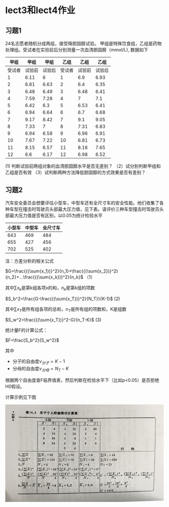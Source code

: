 # lect3和lect4作业

## 习题1

24名志愿者随机分成两组，接受降胆固醇试验。 甲组是特殊饮食组，乙组是药物处理组。受试者在实验前后分别测量一次血清胆固醇（mmol/L), 数据如下


甲组 |甲组 |甲组|乙组 |乙组 | 乙组
----|--- | ---|---- | ----|---
受试者 | 试验前 | 试验后 | 受试者 | 试验前 | 试验后
1 | 6.11 | 6 | 1 | 6.9 | 6.93
2 | 6.81 | 6.63 | 2 | 6.4 | 6.35
3 | 6.48 | 6.49 | 3 | 6.48 | 6.41
4 | 7.59 | 7.28 | 4 | 7 | 7.1
5 | 6.42 | 6.3 | 5 | 6.53 | 6.41
6 | 6.94 | 6.64 | 6 | 6.7 | 6.68
7 | 9.17 | 8.42 | 7 | 9.1 | 9.05
8 | 7.33 | 7 | 8 | 7.31 | 6.83
9 | 6.94 | 6.58 | 9 | 6.96 | 6.91
10 | 7.67 | 7.22 | 10 | 6.81 | 6.73
11 | 8.15 | 6.57 | 11 | 8.16 | 7.65
12 | 6.6 | 6.17 | 12 | 6.98 | 6.52

(1) 判断试验前两组对象的血清胆固醇水平是否无差别？
（2）试分别判断甲组和乙组是否有效
（3）试判断两种方法降低胆固醇的方式效果是否有差别？

## 习题2

汽车安全委员会想要评估小型车，中型车还有全尺寸车的安全性能。他们收集了各种车型在撞击时驾驶员头部最大压力值，见下表。请评价三种车型撞击时驾驶员头部最大压力值是否有区别，以0.05为统计检验水平

小型车 | 中型车 | 全尺寸车
------- | ------- | -------
643 | 469 | 484
655 | 427 | 456
702 | 525 | 402

注：方差分析的相关公式

$G=\frac{{(\sum{x_1})}^2}{n_1}+\frac{{(\sum{x_2})}^2}{n_2}+...\frac{{(\sum{x_k})}^2}{n_k}$  （1）

其中$\sum{x_k}$是第k组各项x的和，$n_k$是第k组的项数

$S_b^2=\frac{G-\frac{{(\sum{x_T})}^2}{N_T}}{K-1}$   (2)

其中$\sum{x_T}$是所有组各项的总和，$n_T$是所有组的项数和，K是组数

$S_w^2=\frac{{(\sum{x_T})}^2-G}{n_T-K}$ (3)

统计量F的计算公式：

$F=\frac{S_b^2}{S_w^2}$

其中
- 分子的自由度$\nu_{分子}=K-1$
- 分母的自由度$\nu_{分母}=N_T-K$

根据两个自由度查F临界值表，然后判断在检验水平下（比如p<0.05）是否拒绝H0假设。

计算示例见下图

![anova](anova_sheet.jpg)
